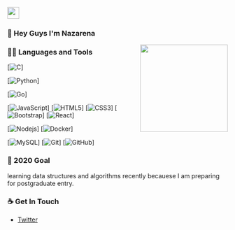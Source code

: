 <p align="left">
  <img src="https://user-images.githubusercontent.com/5679180/79618120-0daffb80-80be-11ea-819e-d2b0fa904d07.gif" width="27px">
</p>

### 👋 Hey Guys I'm Nazarena

<img align='right' src='https://user-images.githubusercontent.com/5713670/87202985-820dcb80-c2b6-11ea-9f56-7ec461c497c3.gif' width='200"'>

### 👨‍💻 Languages and Tools
[![C](https://img.shields.io/badge/-A8B9CC?style=flat&logo=c&logoColor=white&link=https://github.com/hritik5102)]

[![Python](https://img.shields.io/badge/-Python-black?style=flat&logo=python&link=https://github.com/hritik5102)]

[![Go](https://img.shields.io/badge/-Go-black?style=flat&logo=go&link=https://github.com/hritik5102)]


[![JavaScript](https://img.shields.io/badge/-JavaScript-black?style=flat&logo=javascript&link=https://github.com/hritik5102)]
[![HTML5](https://img.shields.io/badge/-HTML5-E34F26?style=flat&logo=html5&logoColor=white&link=https://github.com/hritik5102)] 
[![CSS3](https://img.shields.io/badge/-CSS3-1572B6?style=flat&logo=css3&link=https://github.com/hritik5102)]
[![Bootstrap](https://img.shields.io/badge/-Bootstrap-563D7C?style=flat&logo=bootstrap&link=https://github.com/hritik5102)] 
[![React](https://img.shields.io/badge/-React-black?style=flat&logo=react&link=https://github.com/hritik5102)] 


[![Nodejs](https://img.shields.io/badge/-Nodejs-black?style=flat&logo=Node.js&link=https://github.com/hritik5102)] 
[![Docker](https://img.shields.io/badge/-Docker-black?style=flat&logo=docker&link=https://github.com/hritik5102)] 

[![MySQL](https://img.shields.io/badge/-MySQL-black?style=flat&logo=mysql&link=https://github.com/hritik5102)]
[![Git](https://img.shields.io/badge/-Git-black?style=flat&logo=git&link=https://github.com/hritik5102)] 
[![GitHub](https://img.shields.io/badge/-GitHub-181717?style=flat&logo=github&link=https://github.com/hritik5102)]


### 🔭 2020 Goal
learning data structures and algorithms recently becauese I am preparing for postgraduate entry.


### ☕ Get In Touch
- [Twitter](https://twitter.com/nazafr30)
